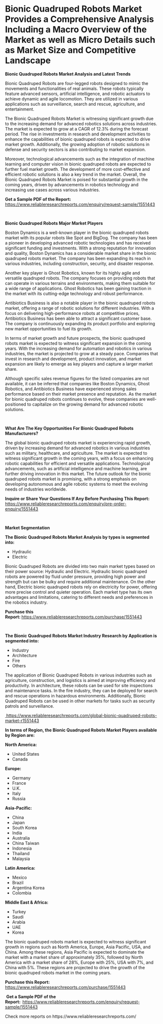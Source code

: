 <p><h1>Bionic Quadruped Robots Market Provides a Comprehensive Analysis Including a Macro Overview of the Market as well as Micro Details such as Market Size and Competitive Landscape</h1></p><p><strong>Bionic Quadruped Robots Market Analysis and Latest Trends</strong></p>
<p><p>Bionic Quadruped Robots are four-legged robots designed to mimic the movements and functionalities of real animals. These robots typically feature advanced sensors, artificial intelligence, and robotic actuators to achieve dynamic and agile locomotion. They are utilized in various applications such as surveillance, search and rescue, agriculture, and entertainment.</p><p>The Bionic Quadruped Robots Market is witnessing significant growth due to the increasing demand for advanced robotics solutions across industries. The market is expected to grow at a CAGR of 12.3% during the forecast period. The rise in investments in research and development activities to enhance the capabilities of bionic quadruped robots is expected to drive market growth. Additionally, the growing adoption of robotic solutions in defense and security sectors is also contributing to market expansion.</p><p>Moreover, technological advancements such as the integration of machine learning and computer vision in bionic quadruped robots are expected to further fuel market growth. The development of more cost-effective and efficient robotic solutions is also a key trend in the market. Overall, the Bionic Quadruped Robots Market is poised for substantial growth in the coming years, driven by advancements in robotics technology and increasing use cases across various industries.</p></p>
<p><strong>Get a Sample PDF of the Report:&nbsp;</strong> <a href="https://www.reliableresearchreports.com/enquiry/request-sample/1551443">https://www.reliableresearchreports.com/enquiry/request-sample/1551443</a></p>
<p>&nbsp;</p>
<p><strong>Bionic Quadruped Robots Major Market Players</strong></p>
<p><p>Boston Dynamics is a well-known player in the bionic quadruped robots market with its popular robots like Spot and BigDog. The company has been a pioneer in developing advanced robotic technologies and has received significant funding and investments. With a strong reputation for innovation and quality, Boston Dynamics has a considerable market share in the bionic quadruped robots market. The company has been expanding its reach in various industries, including construction, security, and disaster response.</p><p>Another key player is Ghost Robotics, known for its highly agile and versatile quadruped robots. The company focuses on providing robots that can operate in various terrains and environments, making them suitable for a wide range of applications. Ghost Robotics has been gaining traction in the market with its cutting-edge technology and robust performance.</p><p>Antibiotics Business is also a notable player in the bionic quadruped robots market, offering a range of robotic solutions for different industries. With a focus on delivering high-performance robots at competitive prices, Antibiotics Business has been able to attract a significant customer base. The company is continuously expanding its product portfolio and exploring new market opportunities to fuel its growth.</p><p>In terms of market growth and future prospects, the bionic quadruped robots market is expected to witness significant expansion in the coming years. With the increasing demand for automation and robotics in various industries, the market is projected to grow at a steady pace. Companies that invest in research and development, product innovation, and market expansion are likely to emerge as key players and capture a larger market share.</p><p>Although specific sales revenue figures for the listed companies are not available, it can be inferred that companies like Boston Dynamics, Ghost Robotics, and Antibiotics Business have experienced strong sales performance based on their market presence and reputation. As the market for bionic quadruped robots continues to evolve, these companies are well-positioned to capitalize on the growing demand for advanced robotic solutions.</p></p>
<p>&nbsp;</p>
<p><strong>What Are The Key Opportunities For Bionic Quadruped Robots Manufacturers?</strong></p>
<p><p>The global bionic quadruped robots market is experiencing rapid growth, driven by increasing demand for advanced robotics in various industries such as military, healthcare, and agriculture. The market is expected to witness significant growth in the coming years, with a focus on enhancing robotic capabilities for efficient and versatile applications. Technological advancements, such as artificial intelligence and machine learning, are further driving innovation in this market. The future outlook for the bionic quadruped robots market is promising, with a strong emphasis on developing autonomous and agile robotic systems to meet the evolving needs of industries worldwide.</p></p>
<p><strong>Inquire or Share Your Questions If Any Before Purchasing This Report:</strong> <a href="https://www.reliableresearchreports.com/enquiry/pre-order-enquiry/1551443">https://www.reliableresearchreports.com/enquiry/pre-order-enquiry/1551443</a></p>
<p>&nbsp;</p>
<p><strong>Market Segmentation</strong></p>
<p><strong>The Bionic Quadruped Robots Market Analysis by types is segmented into:</strong></p>
<p><ul><li>Hydraulic</li><li>Electric</li></ul></p>
<p><p>Bionic Quadruped Robots are divided into two main market types based on their power source: Hydraulic and Electric. Hydraulic bionic quadruped robots are powered by fluid under pressure, providing high power and strength but can be bulky and require additional maintenance. On the other hand, Electric bionic quadruped robots rely on electricity for power, offering more precise control and quieter operation. Each market type has its own advantages and limitations, catering to different needs and preferences in the robotics industry.</p></p>
<p><strong>Purchase this Report:&nbsp;</strong><a href="https://www.reliableresearchreports.com/purchase/1551443">https://www.reliableresearchreports.com/purchase/1551443</a></p>
<p>&nbsp;</p>
<p><strong>The Bionic Quadruped Robots Market Industry Research by Application is segmented into:</strong></p>
<p><ul><li>Industry</li><li>Architecture</li><li>Fire</li><li>Others</li></ul></p>
<p><p>The application of Bionic Quadruped Robots in various industries such as agriculture, construction, and logistics is aimed at improving efficiency and productivity. In architecture, these robots can be used for site inspections and maintenance tasks. In the fire industry, they can be deployed for search and rescue operations in hazardous environments. Additionally, Bionic Quadruped Robots can be used in other markets for tasks such as security patrols and surveillance.</p></p>
<p><a href="https://www.reliableresearchreports.com/global-bionic-quadruped-robots-market-r1551443">&nbsp;https://www.reliableresearchreports.com/global-bionic-quadruped-robots-market-r1551443</a></p>
<p><strong>In terms of Region, the Bionic Quadruped Robots Market Players available by Region are:</strong></p>
<p>
    <p> <strong> North America: </strong>
        <ul>
            <li>United States</li>
            <li>Canada</li>
        </ul>
        </p> 
    <p> <strong> Europe: </strong>
        <ul>
            <li>Germany</li>
            <li>France</li>
            <li>U.K.</li>
            <li>Italy</li>
            <li>Russia</li>
        </ul>
        </p> 
    <p> <strong> Asia-Pacific: </strong>
        <ul>
            <li>China</li>
            <li>Japan</li>
            <li>South Korea</li>
            <li>India</li>
            <li>Australia</li>
            <li>China Taiwan</li>
            <li>Indonesia</li>
            <li>Thailand</li>
            <li>Malaysia</li>
        </ul>
        </p> 
    <p> <strong> Latin America: </strong>
        <ul>
            <li>Mexico</li>
            <li>Brazil</li>
            <li>Argentina Korea</li>
            <li>Colombia</li>
        </ul>
        </p> 
    <p> <strong> Middle East & Africa: </strong>
        <ul>
            <li>Turkey</li>
            <li>Saudi</li>
            <li>Arabia</li>
            <li>UAE</li>
            <li>Korea</li>
        </ul>
    </p>
    </p>
<p><p>The bionic quadruped robots market is expected to witness significant growth in regions such as North America, Europe, Asia Pacific, USA, and China. Among these regions, Asia Pacific is expected to dominate the market with a market share of approximately 35%, followed by North America with a market share of 28%, Europe with 25%, USA with 7%, and China with 5%. These regions are projected to drive the growth of the bionic quadruped robots market in the coming years.</p></p>
<p><strong>Purchase this Report: </strong><a href="https://www.reliableresearchreports.com/purchase/1551443">https://www.reliableresearchreports.com/purchase/1551443</a></p>
<p>&nbsp;<strong>Get a Sample PDF of the Report:&nbsp;&nbsp;</strong><a href="https://www.reliableresearchreports.com/enquiry/request-sample/1551443">https://www.reliableresearchreports.com/enquiry/request-sample/1551443</a></p>
<p><strong></strong></p>
<p>Check more reports on https://www.reliableresearchreports.com/</p>